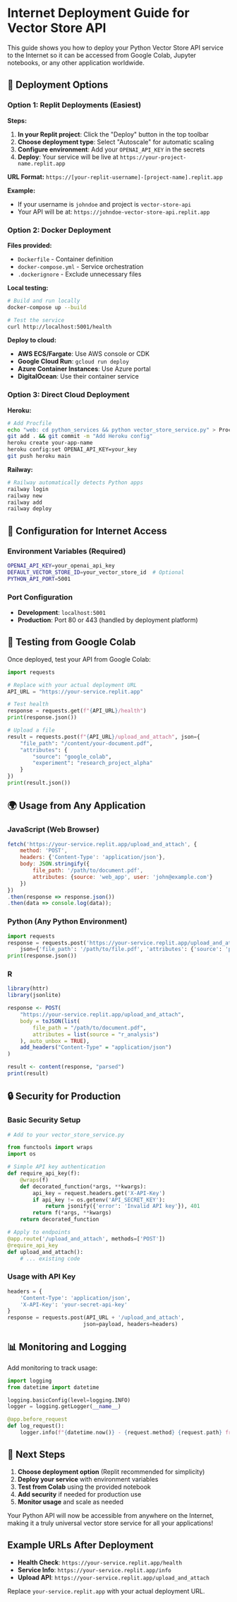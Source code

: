 # Internet Deployment Guide for Vector Store API

This guide shows you how to deploy your Python Vector Store API service to the Internet so it can be accessed from Google Colab, Jupyter notebooks, or any other application worldwide.

## 🚀 Deployment Options

### Option 1: Replit Deployments (Easiest)

**Steps:**
1. **In your Replit project**: Click the "Deploy" button in the top toolbar
2. **Choose deployment type**: Select "Autoscale" for automatic scaling
3. **Configure environment**: Add your `OPENAI_API_KEY` in the secrets
4. **Deploy**: Your service will be live at `https://your-project-name.replit.app`

**URL Format:** `https://[your-replit-username]-[project-name].replit.app`

**Example:**
- If your username is `johndoe` and project is `vector-store-api`
- Your API will be at: `https://johndoe-vector-store-api.replit.app`

### Option 2: Docker Deployment

**Files provided:**
- `Dockerfile` - Container definition
- `docker-compose.yml` - Service orchestration  
- `.dockerignore` - Exclude unnecessary files

**Local testing:**
```bash
# Build and run locally
docker-compose up --build

# Test the service
curl http://localhost:5001/health
```

**Deploy to cloud:**
- **AWS ECS/Fargate**: Use AWS console or CDK
- **Google Cloud Run**: `gcloud run deploy`
- **Azure Container Instances**: Use Azure portal
- **DigitalOcean**: Use their container service

### Option 3: Direct Cloud Deployment

**Heroku:**
```bash
# Add Procfile
echo "web: cd python_services && python vector_store_service.py" > Procfile
git add . && git commit -m "Add Heroku config"
heroku create your-app-name
heroku config:set OPENAI_API_KEY=your_key
git push heroku main
```

**Railway:**
```bash
# Railway automatically detects Python apps
railway login
railway new
railway add
railway deploy
```

## 🔧 Configuration for Internet Access

### Environment Variables (Required)
```bash
OPENAI_API_KEY=your_openai_api_key
DEFAULT_VECTOR_STORE_ID=your_vector_store_id  # Optional
PYTHON_API_PORT=5001
```

### Port Configuration
- **Development**: `localhost:5001`
- **Production**: Port 80 or 443 (handled by deployment platform)

## 📱 Testing from Google Colab

Once deployed, test your API from Google Colab:

```python
import requests

# Replace with your actual deployment URL
API_URL = "https://your-service.replit.app"

# Test health
response = requests.get(f"{API_URL}/health")
print(response.json())

# Upload a file
result = requests.post(f"{API_URL}/upload_and_attach", json={
    "file_path": "/content/your-document.pdf",
    "attributes": {
        "source": "google_colab",
        "experiment": "research_project_alpha"
    }
})
print(result.json())
```

## 🌍 Usage from Any Application

### JavaScript (Web Browser)
```javascript
fetch('https://your-service.replit.app/upload_and_attach', {
    method: 'POST',
    headers: {'Content-Type': 'application/json'},
    body: JSON.stringify({
        file_path: '/path/to/document.pdf',
        attributes: {source: 'web_app', user: 'john@example.com'}
    })
})
.then(response => response.json())
.then(data => console.log(data));
```

### Python (Any Python Environment)
```python
import requests
response = requests.post('https://your-service.replit.app/upload_and_attach', 
    json={'file_path': '/path/to/file.pdf', 'attributes': {'source': 'python_script'}})
print(response.json())
```

### R
```r
library(httr)
library(jsonlite)

response <- POST(
    "https://your-service.replit.app/upload_and_attach",
    body = toJSON(list(
        file_path = "/path/to/document.pdf",
        attributes = list(source = "r_analysis")
    ), auto_unbox = TRUE),
    add_headers("Content-Type" = "application/json")
)

result <- content(response, "parsed")
print(result)
```

## 🔒 Security for Production

### Basic Security Setup
```python
# Add to your vector_store_service.py

from functools import wraps
import os

# Simple API key authentication
def require_api_key(f):
    @wraps(f)
    def decorated_function(*args, **kwargs):
        api_key = request.headers.get('X-API-Key')
        if api_key != os.getenv('API_SECRET_KEY'):
            return jsonify({'error': 'Invalid API key'}), 401
        return f(*args, **kwargs)
    return decorated_function

# Apply to endpoints
@app.route('/upload_and_attach', methods=['POST'])
@require_api_key
def upload_and_attach():
    # ... existing code
```

### Usage with API Key
```python
headers = {
    'Content-Type': 'application/json',
    'X-API-Key': 'your-secret-api-key'
}
response = requests.post(API_URL + '/upload_and_attach', 
                        json=payload, headers=headers)
```

## 📊 Monitoring and Logging

Add monitoring to track usage:
```python
import logging
from datetime import datetime

logging.basicConfig(level=logging.INFO)
logger = logging.getLogger(__name__)

@app.before_request
def log_request():
    logger.info(f"{datetime.now()} - {request.method} {request.path} from {request.remote_addr}")
```

## 🎯 Next Steps

1. **Choose deployment option** (Replit recommended for simplicity)
2. **Deploy your service** with environment variables
3. **Test from Colab** using the provided notebook
4. **Add security** if needed for production use
5. **Monitor usage** and scale as needed

Your Python API will now be accessible from anywhere on the Internet, making it a truly universal vector store service for all your applications!

## Example URLs After Deployment

- **Health Check**: `https://your-service.replit.app/health`
- **Service Info**: `https://your-service.replit.app/info`  
- **Upload API**: `https://your-service.replit.app/upload_and_attach`

Replace `your-service.replit.app` with your actual deployment URL.